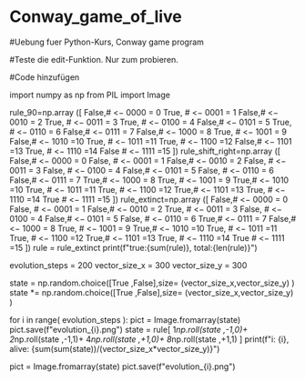 # Conway_game_of_live
#Uebung fuer Python-Kurs, Conway game program

#Teste die edit-Funktion. Nur zum probieren.

#Code hinzufügen

import numpy as np
from PIL import Image

rule_90=np.array ([
	False,# <− 0000 = 0
	True, # <− 0001 = 1
	False,# <− 0010 = 2
	True, # <− 0011 = 3
	True, # <− 0100 = 4
	False,# <− 0101 = 5
	True, # <− 0110 = 6
	False,# <− 0111 = 7
	False,# <− 1000 = 8
	True, # <− 1001 = 9
	False,# <− 1010 =10
	True, # <− 1011 =11
	True, # <− 1100 =12
	False,# <− 1101 =13
	True, # <− 1110 =14
	False # <− 1111 =15
])
rule_shift_right=np.array ([
	False,# <− 0000 = 0
	False, # <− 0001 = 1
	False,# <− 0010 = 2
	False, # <− 0011 = 3
	False, # <− 0100 = 4
	False,# <− 0101 = 5
	False, # <− 0110 = 6
	False,# <− 0111 = 7
	True,# <− 1000 = 8
	True, # <− 1001 = 9
	True,# <− 1010 =10
	True, # <− 1011 =11
	True, # <− 1100 =12
	True,# <− 1101 =13
	True, # <− 1110 =14
	True # <− 1111 =15
])
rule_extinct=np.array ([
	False,# <− 0000 = 0
	False, # <− 0001 = 1
	False,# <− 0010 = 2
	True, # <− 0011 = 3
	False, # <− 0100 = 4
	False,# <− 0101 = 5
	False, # <− 0110 = 6
	True,# <− 0111 = 7
	False,# <− 1000 = 8
	True, # <− 1001 = 9
	True,# <− 1010 =10
	True, # <− 1011 =11
	True, # <− 1100 =12
	True,# <− 1101 =13
	True, # <− 1110 =14
	True # <− 1111 =15
])
rule = rule_extinct
print(f"true:{sum(rule)}, total:{len(rule)}")


evolution_steps = 200
vector_size_x = 300
vector_size_y = 300

state = np.random.choice([True ,False],size= (vector_size_x,vector_size_y) )
state *= np.random.choice([True ,False],size= (vector_size_x,vector_size_y) )


for i in range( evolution_steps ):
	pict = Image.fromarray(state)
	pict.save(f"evolution_{i}.png")
	state = rule[
		1*np.roll(state ,-1,0)+		
		2*np.roll(state ,-1,1)+
		4*np.roll(state ,+1,0)+
		8*np.roll(state ,+1,1)
	]
	print(f"i: {i}, alive: {sum(sum(state))/(vector_size_x*vector_size_y)}")

	
pict = Image.fromarray(state)
pict.save(f"evolution_{i}.png")

